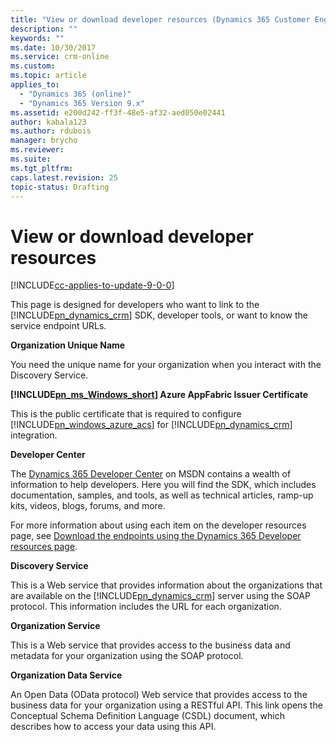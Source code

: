 ```yaml
---
title: "View or download developer resources (Dynamics 365 Customer Engagement) | MicrosoftDocs"
description: ""
keywords: ""
ms.date: 10/30/2017
ms.service: crm-online
ms.custom: 
ms.topic: article
applies_to:
  - "Dynamics 365 (online)"
  - "Dynamics 365 Version 9.x"
ms.assetid: e200d242-ff3f-48e5-af32-aed050e02441
author: kabala123
ms.author: rdubois
manager: brycho
ms.reviewer: 
ms.suite: 
ms.tgt_pltfrm: 
caps.latest.revision: 25
topic-status: Drafting
---
```


# View or download developer resources

[!INCLUDE[cc-applies-to-update-9-0-0](../includes/cc_applies_to_update_9_0_0.md)]

This page is designed for developers who want to link to the [!INCLUDE[pn_dynamics_crm](../includes/pn-dynamics-crm.md)] SDK, developer tools, or want to know the service endpoint URLs.  
  
 **Organization Unique Name**  
  
 You need the unique name for your organization when you interact with the Discovery Service.  
  
 **[!INCLUDE[pn_ms_Windows_short](../includes/pn-ms-windows-short.md)] Azure AppFabric Issuer Certificate**  
  
 This is the public certificate that is required to configure [!INCLUDE[pn_windows_azure_acs](../includes/pn-windows-azure-acs.md)] for [!INCLUDE[pn_dynamics_crm](../includes/pn-dynamics-crm.md)] integration.  
  
 **Developer Center** 
  <!-- TODO - this is no longer correct. Fix for DOCS-->
 The [Dynamics 365 Developer Center](http://www.crmdevelopercenter.com) on MSDN contains a wealth of information to help developers. Here you will find the SDK, which includes documentation, samples, and tools, as well as technical articles, ramp-up kits, videos, blogs, forums, and more. 
 
For more information about using each item on the developer resources page, see [Download the endpoints using the Dynamics 365 Developer resources page](../developer/developer-resources-page.md).   
  
 **Discovery Service**  
  
 This is a Web service that provides information about the organizations that are available on the [!INCLUDE[pn_dynamics_crm](../includes/pn-dynamics-crm.md)] server using the SOAP protocol. This information includes the URL for each organization.  
  
 **Organization Service**  
  
 This is a Web service that provides access to the business data and metadata for your organization using the SOAP protocol.  
  
 **Organization Data Service**  
  
 An Open Data (OData protocol) Web service that provides access to the business data for your organization using a RESTful API. This link opens the Conceptual Schema Definition Language (CSDL) document, which describes how to access your data using this API.  
  

